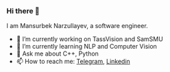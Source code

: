 ### Hi there 👋

I am Mansurbek Narzullayev, a software engineer.

- 🔭 I’m currently working on TassVision and SamSMU
- 🌱 I’m currently learning NLP and Computer Vision
- 💬 Ask me about C++, Python
- 📫 How to reach me: [Telegram](https://t.me/mansurbeknarzullayev), [Linkedin](https://www.linkedin.com/in/mansurbeknarzullayev/)
